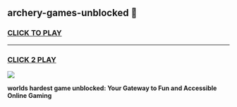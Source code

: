 
## archery-games-unblocked 👋
<h3>
<a href="https://premium.freeplayer.one?title=archery-games-unblocked&ref=14F">CLICK TO PLAY</a></h3>
<hr>

<h3>
<a href="https://premium.freeplayer.one?title=archery-games-unblocked&ref=14F">CLICK 2 PLAY</a>
  
</h3>

<a href="https://premium.freeplayer.one?title=archery-games-unblocked&ref=12F/"><img src="https://clearcache.store/games.png"></a>


**worlds hardest game unblocked: Your Gateway to Fun and Accessible Online Gaming**
